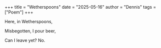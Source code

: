 +++
title = "Wetherspoons"
date = "2025-05-16"
author = "Dennis"
tags = ["Poem"]
+++

Here, in Wetherspoons,

Misbegotten, I pour beer,

Can I leave yet? No.